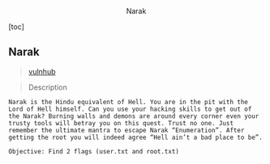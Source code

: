 <center>Narak</center>





[toc]









## Narak

> [vulnhub](https://www.vulnhub.com/entry/ha-narak,569/)



> Description

```shell
Narak is the Hindu equivalent of Hell. You are in the pit with the Lord of Hell himself. Can you use your hacking skills to get out of the Narak? Burning walls and demons are around every corner even your trusty tools will betray you on this quest. Trust no one. Just remember the ultimate mantra to escape Narak “Enumeration”. After getting the root you will indeed agree “Hell ain’t a bad place to be”.

Objective: Find 2 flags (user.txt and root.txt)
```

